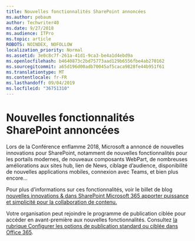 ```yaml
---
title: Nouvelles fonctionnalités SharePoint annoncées
ms.author: pebaum
author: Techwriter40
ms.date: 9/27/2018
ms.audience: ITPro
ms.topic: article
ROBOTS: NOINDEX, NOFOLLOW
localization_priority: Normal
ms.assetid: 3e0c8c7f-261a-41d1-9ca3-be4a1d4ebd9a
ms.openlocfilehash: b4640873c2bd75773aad129b6556fbe4ab270162
ms.sourcegitcommit: a65d196d00adb70045af5caca9828fe44b951f61
ms.translationtype: MT
ms.contentlocale: fr-FR
ms.lasthandoff: 09/04/2019
ms.locfileid: "36751310"
---
```

# <a name="sharepoint-new-features-announced"></a>Nouvelles fonctionnalités SharePoint annoncées

Lors de la Conférence enflamme 2018, Microsoft a annoncé de nouvelles innovations pour SharePoint, notamment de nouvelles fonctionnalités pour les portails modernes, de nouveaux composants WebPart, de nombreuses améliorations aux sites hub, lien de News, ciblage d’audience, disponibilité de nouvelles applications mobiles, connexion avec Teams, et bien plus encore...
  
Pour plus d’informations sur ces fonctionnalités, voir le billet de blog [nouvelles innovations &amp; dans SharePoint Microsoft 365 apporter puissance et simplicité pour la collaboration de contenu.](https://go.microsoft.com/fwlink/?linkid=2026502)
  
Votre organisation peut rejoindre le programme de publication ciblée pour accéder en avant-première aux nouvelles fonctionnalités. Consultez [la rubrique Configurer les options de publication standard ou ciblée dans Office 365](https://docs.microsoft.com/office365/admin/manage/release-options-in-office-365).
